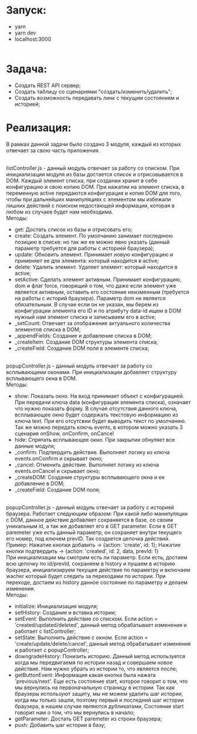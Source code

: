 # Запуск:
- yarn<br>
- yarn dev<br>
- localhost:3000<br><br>

# Задача:<br>
- Создать REST API сервер;<br>
- Создать таблицу со сценариями "создать/изменить/удалить";<br>
- Создать возможность передавать линк с текущим состоянием и историей;<br>

# Реализация:<br>
В рамках данной задачи было создано 3 модуля, каждый из которых отвечает за свою часть приложения.<br><br>

listController.js - данный модуль отвечает за работу со списком. При инициализации модуля из базы достается список и отрисовывается в DOM. Каждый элемент списка, при создании хранит в себе конфигурацию и свою копию DOM. При нажатии на элемент списка, в переменную active передаются конфигурация и копия DOM для того, чтобы при дальнейших манипуляциях с элементом мы избежали лишних действий с поиском недостающей информации, которая в любом из случаев будет нам необходима.<br>
Методы:<br>
- get: Достать список из базы и отрисовать его;<br>
- create: Создать элемент. По умолчанию занимает последнюю позицию в списке: но так же ее можно явно указать (данный параметр требуется для работы с историей браузера);<br>
- update: Обновить элемент. Принимает новую конфигурацию и применяет ее для элемента: который находится в active;<br>
- delete: Удалить элемент. Удаляет элемент: который находится в active;<br>
- setActive: Сделать элемент активным. Принимает конфигурацию, dom и флаг force, говорящий о том, что даже если элемент уже является активным, оставить его состояние неизменным (требуется на работы с историй браузера). Параметр dom не является обязательным. В случае если он не указан, мы берем из конфигурации элемента его ID и по атрибуту data-id ищем в DOM нужный нам элемент списка и записываем его в active;<br>
- _setCount: Отвечает за отображение актуального количества элементов списка в DOM;<br>
- _appendFields: Создание и добавление списка в DOM;<br>
- _createItem: Создание DOM структуры элемента списка;<br>
- _createField: Создание DOM поля в элементе списка;<br><br>

popupController.js - данный модуль отвечает за работу со всплывающими оконами. При инициализации добавляет структуру всплывающего окна в DOM.<br>
Методы:<br>
- show: Показать окно. На вход принимает объект с конфигурацией. При передачи ключа data (конфигурация элемента списка), означает что нужно показать форму. В случае отсутствия данного ключа, всплывающее окно будет содержать текстовую информацию из ключа text. При его отсутсвии будет выводить текст по умолчанию. Так же можно передать ключь events, в котором можно указать 3 сценария onShow, onConfirm, onCancel<br>
- hide: Спрятать всплывающее окно. При закрытии обнуляет все данные модуля;<br>
- _confirm: Подтвердить действие. Выполняет логику из ключа events.onConfirm и скрывает окно;<br>
- _cancel: Отменить действие. Выполняет логику из ключа events.onCancel и скрывает окно;<br>
- _createDOM: Создание структуры всплывающего окна и ее добавление в DOM;<br>
- _createField: Создание DOM поля;<br><br>

popupController.js - данный модуль отвечает за работу с иcторией браузера. Работает следующим образом: При какой либо манипуляции с DOM, данное действие добавляет сохраняется в базе, со своим уникальным id, а так же добавляет его в GET parameter. Если в GET paremeter уже есть данный параметр, он сохраняет внутри текущего его номер, под ключем prevID. Так создается цепочка действий. Пример: Нажатие кнопки добавить -> {action: 'create', id: 1}; Нажатие кнопки подтвердить -> {action: 'created', id: 2, data, prevId: 1}<br>
При инициализации мы смотрим есть ли параметр. Если есть, достаем всю цепочку по id/prevId, сохраняем в history и пушаем в историю браузера, инициализируем текущее действие по параметру и включаем waсher который будет следить за переходами по истории. При переходе, достаем из history данное состояние по параметру и делаем изменения.
<br>
Методы:<br>
- initialize: Инициализация модуля;<br>
- setHistory: Создание и вставка истории;<br>
- setEvent: Выполнить действие со списком. Если action = 'created/updated/deleted', данный метод обрабатывает изменения и работает с listController;<br>
- setState: Выполнить действие с окном. Если action = 'create/update/delete/cancel', данный метод обрабатывает изменения и работает с popupController;<br>
- downgradeHistory: Понизить историю. Данный метод используется когда мы передвигаемя по истории назад и совершаем новое действие. Нам нужно убрать из истории то, что является после;<br>
- getButtonEvent: Информация какая кнопка была нажата 'previous/next'. Еще есть состояние start, которое говорит о том, что мы вернулись на первоначальную страницу в истории. Так как браузеры используют защиту, мы не можем удалить шаг истории, когда мы только зашли, поэтому первый и последний шаг истории браузера, в нашем случае являются дубликатами, Состояние  start говорит нам о том, что мы вернулись в начало;<br>
- getParameter: Достать GET paremeter из строки браузера;<br>
- push: Добавить шаг истории в базу;<br>
